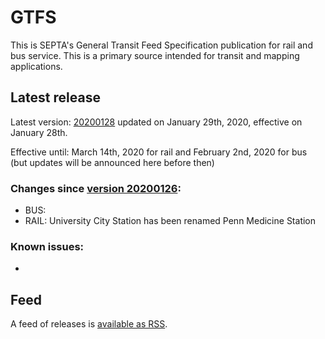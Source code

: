 # GTFS

This is SEPTA's General Transit Feed Specification publication for rail and bus service. This is a primary source intended for transit and mapping applications.

## Latest release

Latest version: [20200128](https://github.com/septadev/GTFS/releases/tag/v202001282) updated on January 29th, 2020, effective on January 28th.

Effective until: March 14th, 2020 for rail and February 2nd, 2020 for bus (but updates will be announced here before then)

### Changes since [version 20200126](https://github.com/septadev/GTFS/releases/tag/v202001260): 
 
*  BUS:
*  RAIL: University City Station has been renamed Penn Medicine Station

### Known issues:

* 

## Feed

A feed of releases is [available as RSS](https://github.com/septadev/GTFS/releases.atom).

